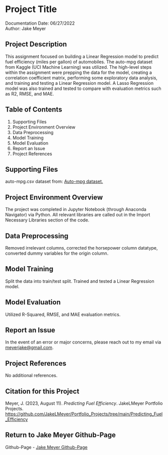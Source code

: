 # Project Title
Documentation Date: 06/27/2022 <br>
Author: Jake Meyer

## Project Description
This assignment focused on building a Linear Regression model to predict fuel efficiency (miles per gallon) of automobiles. The auto-mpg dataset from Kaggle (UCI Machine Learning) was utilized. The high-level steps within the assignment were prepping the data for the model, creating a correlation coefficient matrix, performing some exploratory data analysis, and training and testing a Linear Regression model. A Lasso Regression model was also trained and tested to compare with evaluation metrics such as R2, RMSE, and MAE. 

## Table of Contents
<ol>
    <li>Supporting Files
    <li>Project Environment Overview
    <li>Data Preprocessing 
    <li>Model Training 
    <li>Model Evaluation
    <li>Report an Issue
    <li>Project References
</ol>

## Supporting Files
auto-mpg.csv dataset from: [Auto-mpg dataset.](https://www.kaggle.com/datasets/uciml/autompg-dataset)

## Project Environment Overview
The project was completed in Jupyter Notebook (through Anaconda Navigator) via Python. All relevant libraries are called out in the Import Necessary Libraries section of the code.

## Data Preprocessing
Removed irrelevant columns, corrected the horsepower column datatype, converted dummy variables for the origin column. 

## Model Training
Split the data into train/test split. Trained and tested a Linear Regression model.

## Model Evaluation
Utilized R-Squared, RMSE, and MAE evaluation metrics.

## Report an Issue
In the event of an error or major concerns, please reach out to my email via meyerjake@gmail.com.

## Project References
No additional references.

## Citation for this Project
Meyer, J. (2023, August 11). *Predicting Fuel Efficiency*. JakeLMeyer Portfolio Projects. https://github.com/JakeLMeyer/Portfolio_Projects/tree/main/Predicting_Fuel_Efficiency

## Return to Jake Meyer Github-Page
Github-Page - [Jake Meyer Github-Page](https://jakelmeyer.github.io)<br>
